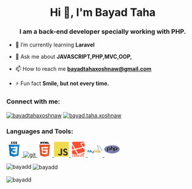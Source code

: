 <h1 align="center">Hi 👋, I'm Bayad Taha</h1>
<h3 align="center">I am a back-end developer specially working with PHP.</h3>

- 🌱 I’m currently learning **Laravel**

- 💬 Ask me about **JAVASCRIPT,PHP,MVC,OOP,**

- 📫 How to reach me **bayadtahaxoshnaw@gmail.com**

- ⚡ Fun fact **Smile, but not every time.**

<h3 align="left">Connect with me:</h3>
<p align="left">
<a href="https://fb.com/bayadtahaxoshnaw" target="blank"><img align="center" src="https://raw.githubusercontent.com/rahuldkjain/github-profile-readme-generator/master/src/images/icons/Social/facebook.svg" alt="bayadtahaxoshnaw" height="30" width="40" /></a>
<a href="https://instagram.com/bayad.taha.xoshnaw" target="blank"><img align="center" src="https://raw.githubusercontent.com/rahuldkjain/github-profile-readme-generator/master/src/images/icons/Social/instagram.svg" alt="bayad.taha.xoshnaw" height="30" width="40" /></a>
</p>

<h3 align="left">Languages and Tools:</h3>
<p align="left"> <a href="https://www.w3schools.com/css/" target="_blank" rel="noreferrer"> <img src="https://raw.githubusercontent.com/devicons/devicon/master/icons/css3/css3-original-wordmark.svg" alt="css3" width="40" height="40"/> </a> <a href="https://git-scm.com/" target="_blank" rel="noreferrer"> <img src="https://www.vectorlogo.zone/logos/git-scm/git-scm-icon.svg" alt="git" width="40" height="40"/> </a> <a href="https://www.w3.org/html/" target="_blank" rel="noreferrer"> <img src="https://raw.githubusercontent.com/devicons/devicon/master/icons/html5/html5-original-wordmark.svg" alt="html5" width="40" height="40"/> </a> <a href="https://developer.mozilla.org/en-US/docs/Web/JavaScript" target="_blank" rel="noreferrer"> <img src="https://raw.githubusercontent.com/devicons/devicon/master/icons/javascript/javascript-original.svg" alt="javascript" width="40" height="40"/> </a> <a href="https://laravel.com/" target="_blank" rel="noreferrer"> <img src="https://raw.githubusercontent.com/devicons/devicon/master/icons/laravel/laravel-plain-wordmark.svg" alt="laravel" width="40" height="40"/> </a> <a href="https://www.mysql.com/" target="_blank" rel="noreferrer"> <img src="https://raw.githubusercontent.com/devicons/devicon/master/icons/mysql/mysql-original-wordmark.svg" alt="mysql" width="40" height="40"/> </a> <a href="https://www.php.net" target="_blank" rel="noreferrer"> <img src="https://raw.githubusercontent.com/devicons/devicon/master/icons/php/php-original.svg" alt="php" width="40" height="40"/> </a> </p>

<p><img align="left" src="https://github-readme-stats.vercel.app/api/top-langs?username=bayadd&show_icons=true&locale=en&layout=compact" alt="bayadd" /></p>

<p>&nbsp;<img align="center" src="https://github-readme-stats.vercel.app/api?username=bayadd&show_icons=true&locale=en" alt="bayadd" /></p>

<p><img align="center" src="https://github-readme-streak-stats.herokuapp.com/?user=bayadd&" alt="bayadd" /></p>


